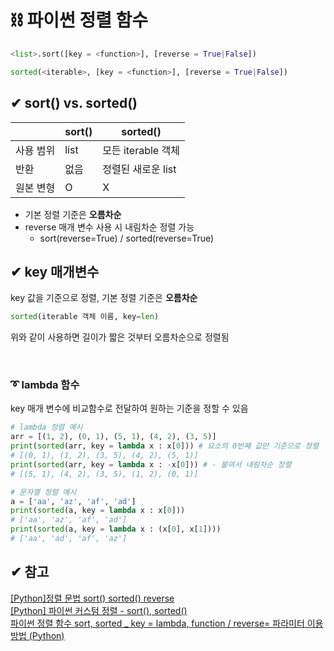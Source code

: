 # ⛓ 파이썬 정렬 함수
```Python
<list>.sort([key = <function>], [reverse = True|False])
```
```Python
sorted(<iterable>, [key = <function>], [reverse = True|False])
```   
## ✔ sort() vs. sorted()

||sort()|sorted()|
|------|------|------|
|사용 범위|list|모든 iterable 객체|
|반환|없음|정렬된 새로운 list|
|원본 변형|O|X|

   
- 기본 정렬 기준은 **오름차순**
- reverse 매개 변수 사용 시 내림차순 정렬 가능
  - sort(reverse=True) / sorted(reverse=True)   
    
## ✔ key 매개변수
key 값을 기준으로 정렬, 기본 정렬 기준은 **오름차순**  
  

```python 
sorted(iterable 객체 이름, key=len)
```
위와 같이 사용하면 길이가 짧은 것부터 오름차순으로 정렬됨 

<br/>

### ➰ lambda 함수
key 매개 변수에 비교함수로 전달하여 원하는 기준을 정할 수 있음
```python
# lambda 정렬 예시
arr = [(1, 2), (0, 1), (5, 1), (4, 2), (3, 5)]
print(sorted(arr, key = lambda x : x[0])) # 요소의 0번째 값만 기준으로 정렬
# [(0, 1), (1, 2), (3, 5), (4, 2), (5, 1)]
print(sorted(arr, key = lambda x : -x[0])) # - 붙여서 내림차순 정렬
# [(5, 1), (4, 2), (3, 5), (1, 2), (0, 1)]
```

```python
# 문자열 정렬 예시
a = ['aa', 'az', 'af', 'ad']
print(sorted(a, key = lambda x : x[0]))
# ['aa', 'az', 'af', 'ad']
print(sorted(a, key = lambda x : (x[0], x[1])))
# ['aa', 'ad', 'af', 'az']
```

## ✔ 참고

[\[Python\]정렬 문법 sort() sorted() reverse](https://velog.io/@aonee/Python-%EC%A0%95%EB%A0%AC-sort-sorted-reverse)   
[\[Python\] 파이썬 커스텀 정렬 - sort(), sorted()](https://cotak.tistory.com/8)   
[파이썬 정렬 함수 sort, sorted _ key = lambda, function / reverse= 파라미터 이용 방법 (Python)](https://ooyoung.tistory.com/59)
